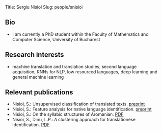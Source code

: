 ﻿Title: Sergiu Nisioi
Slug: people/snisioi

## Bio
- I am currently a PhD student within the Faculty of Mathematics and Computer Science, University of Bucharest

## Research interests

- machine translation and translation studies, second language acquisition, RNNs for NLP, low resourced languages, deep learning and general machine learning

## Relevant publications

- Nisioi, S.: Unsupervised classification of translated texts. [preprint](/papers/nisioi15b.pdf)
- Nisioi, S.: Feature analysis for native language identification. [preprint](/papers/nisioi15a.pdf)
- Nisioi, S.: On the syllabic structures of Aromanian. [PDF](https://www.aclweb.org/anthology/W/W14/W14-0616.pdf)
- Nisioi, S., Dinu, L.P.: A clustering approach for translationese identification. [PDF](http://www.aclweb.org/anthology/R13-1070)



